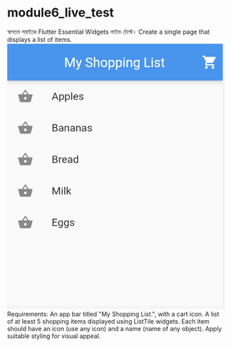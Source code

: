 # module6_live_test

স্বাগতম সবাইকে Flutter Essential Widgets লাইভ টেস্টে। 
Create a single page that displays a list of items.
![Alt text](image.png)
Requirements:
An app bar titled "My Shopping List.", with a cart icon.
A list of at least 5 shopping items displayed using ListTile widgets.
Each item should have an icon (use any icon) and a name (name of any object). Apply suitable styling for visual appeal.